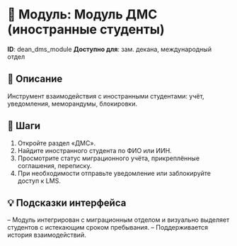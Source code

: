 # 📘 Модуль: Модуль ДМС (иностранные студенты)
**ID**: dean_dms_module
**Доступно для**: зам. декана, международный отдел

## 📝 Описание
Инструмент взаимодействия с иностранными студентами: учёт, уведомления, меморандумы, блокировки.

## 🩜 Шаги
1. Откройте раздел «ДМС».
2. Найдите иностранного студента по ФИО или ИИН.
3. Просмотрите статус миграционного учёта, прикреплённые соглашения, переписку.
4. При необходимости отправьте уведомление или заблокируйте доступ к LMS.

## 💡 Подсказки интерфейса
– Модуль интегрирован с миграционным отделом и визуально выделяет студентов с истекающим сроком пребывания.
– Поддерживается история взаимодействий.
